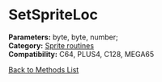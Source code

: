 # SetSpriteLoc

**Parameters:** byte, byte, number;  
**Category:** [Sprite routines](../categories/sprite_routines.md)  
**Compatibility:** C64, PLUS4, C128,  MEGA65  


[Back to Methods List](../../SUMMARY.md)
